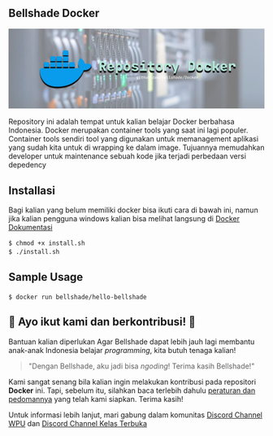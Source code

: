 ## Bellshade Docker
![banner](.github/banner.png)

Repository ini adalah tempat untuk kalian belajar Docker berbahasa Indonesia. Docker merupakan container tools yang saat ini lagi populer. Container tools sendiri tool yang digunakan untuk memanagement aplikasi yang sudah kita untuk di wrapping ke dalam image. Tujuannya memudahkan developer untuk maintenance sebuah kode jika terjadi perbedaan versi depedency

## Installasi
Bagi kalian yang belum memiliki docker bisa ikuti cara di bawah ini, namun jika kalian pengguna windows kalian bisa melihat langsung di [Docker Dokumentasi](https://docs.docker.com/desktop/install/windows-install/)

```bash
$ chmod +x install.sh
$ ./install.sh
```

## Sample Usage

```
$ docker run bellshade/hello-bellshade
```

## 🤩 Ayo ikut kami dan berkontribusi! 🤩

Bantuan kalian diperlukan Agar Bellshade dapat lebih jauh lagi membantu anak-anak Indonesia belajar _programming_, kita butuh tenaga kalian!

> "Dengan Bellshade, aku jadi bisa _ngoding_! Terima kasih Bellshade!"

Kami sangat senang bila kalian ingin melakukan kontribusi pada repositori **Docker** ini. Tapi, sebelum itu, silahkan baca terlebih dahulu [peraturan dan pedomannya](CONTRIBUTING.md) yang telah kami siapkan. Terima kasih!

Untuk informasi lebih lanjut, mari gabung dalam komunitas [Discord Channel WPU](http://discord.gg/S4rrXQU) dan [Discord Channel Kelas Terbuka](https://discord.gg/eavqxxTU)